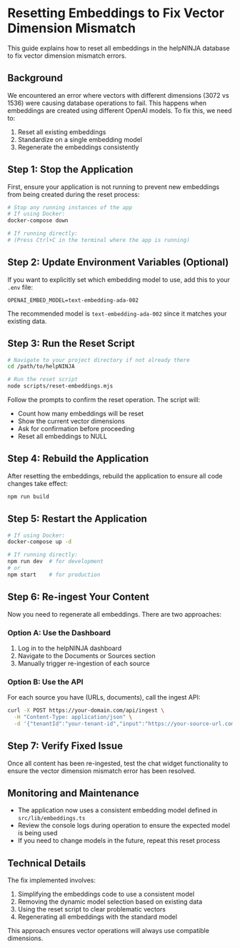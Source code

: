 # Resetting Embeddings to Fix Vector Dimension Mismatch

This guide explains how to reset all embeddings in the helpNINJA database to fix vector dimension mismatch errors.

## Background

We encountered an error where vectors with different dimensions (3072 vs 1536) were causing database operations to fail. This happens when embeddings are created using different OpenAI models. To fix this, we need to:

1. Reset all existing embeddings
2. Standardize on a single embedding model
3. Regenerate the embeddings consistently

## Step 1: Stop the Application

First, ensure your application is not running to prevent new embeddings from being created during the reset process:

```bash
# Stop any running instances of the app
# If using Docker:
docker-compose down

# If running directly:
# (Press Ctrl+C in the terminal where the app is running)
```

## Step 2: Update Environment Variables (Optional)

If you want to explicitly set which embedding model to use, add this to your `.env` file:

```
OPENAI_EMBED_MODEL=text-embedding-ada-002
```

The recommended model is `text-embedding-ada-002` since it matches your existing data.

## Step 3: Run the Reset Script

```bash
# Navigate to your project directory if not already there
cd /path/to/helpNINJA

# Run the reset script
node scripts/reset-embeddings.mjs
```

Follow the prompts to confirm the reset operation. The script will:
- Count how many embeddings will be reset
- Show the current vector dimensions
- Ask for confirmation before proceeding
- Reset all embeddings to NULL

## Step 4: Rebuild the Application

After resetting the embeddings, rebuild the application to ensure all code changes take effect:

```bash
npm run build
```

## Step 5: Restart the Application

```bash
# If using Docker:
docker-compose up -d

# If running directly:
npm run dev  # for development
# or
npm start    # for production
```

## Step 6: Re-ingest Your Content

Now you need to regenerate all embeddings. There are two approaches:

### Option A: Use the Dashboard

1. Log in to the helpNINJA dashboard
2. Navigate to the Documents or Sources section
3. Manually trigger re-ingestion of each source

### Option B: Use the API

For each source you have (URLs, documents), call the ingest API:

```bash
curl -X POST https://your-domain.com/api/ingest \
  -H "Content-Type: application/json" \
  -d '{"tenantId":"your-tenant-id","input":"https://your-source-url.com"}'
```

## Step 7: Verify Fixed Issue

Once all content has been re-ingested, test the chat widget functionality to ensure the vector dimension mismatch error has been resolved.

## Monitoring and Maintenance

- The application now uses a consistent embedding model defined in `src/lib/embeddings.ts`
- Review the console logs during operation to ensure the expected model is being used
- If you need to change models in the future, repeat this reset process

## Technical Details

The fix implemented involves:

1. Simplifying the embeddings code to use a consistent model
2. Removing the dynamic model selection based on existing data
3. Using the reset script to clear problematic vectors
4. Regenerating all embeddings with the standard model

This approach ensures vector operations will always use compatible dimensions.

